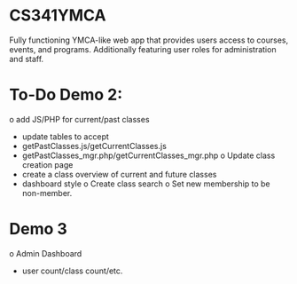 # CS341YMCA
Fully functioning YMCA-like web app that provides users access to courses, events, and programs. Additionally featuring user roles for administration and staff.


# To-Do Demo 2:
o add JS/PHP for current/past classes
  - update tables to accept
  - getPastClasses.js/getCurrentClasses.js
  - getPastClasses_mgr.php/getCurrentClasses_mgr.php
o Update class creation page
  - create a class overview of current and future classes
  - dashboard style
o Create class search
o Set new membership to be non-member.


# Demo 3
o Admin Dashboard
  - user count/class count/etc.